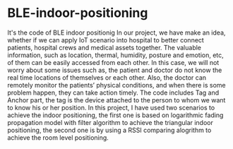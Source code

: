 # BLE-indoor-positioning
It's the code of BLE indoor positionig
In our project, we have make an idea, whether if we can apply IoT scenario into hospital 
to better connect patients, hospital crews and medical assets together. The valuable 
information, such as location, thermal, humidity, posture and emotion, etc, of them can 
be easily accessed from each other. In this case, we will not worry about some issues 
such as, the patient and doctor do not know the real time locations of themselves or 
each other. Also, the doctor can remotely monitor the patients’ physical conditions, and 
when there is some problem happen, they can take action timely. 
The code includes Tag and Anchor part, the tag is the device attached to the person to whom
we want to know his or her position.
In this project, I have used two scenarios to achieve the indoor positioning, the first one
is based on logarithmic fading propagation model with filter algorithm to achieve the 
triangular indoor positioning, the second one is by using a RSSI comparing alogrithm to
achieve the room level positioning.
